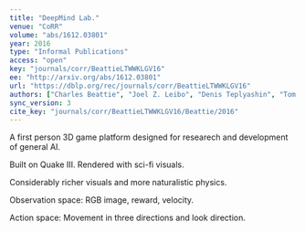 ```yaml
---
title: "DeepMind Lab."
venue: "CoRR"
volume: "abs/1612.03801"
year: 2016
type: "Informal Publications"
access: "open"
key: "journals/corr/BeattieLTWWKLGV16"
ee: "http://arxiv.org/abs/1612.03801"
url: "https://dblp.org/rec/journals/corr/BeattieLTWWKLGV16"
authors: ["Charles Beattie", "Joel Z. Leibo", "Denis Teplyashin", "Tom Ward", "Marcus Wainwright", "Heinrich K\u00fcttler", "Andrew Lefrancq", "Simon Green", "V\u00edctor Vald\u00e9s", "Amir Sadik", "Julian Schrittwieser", "Keith Anderson", "Sarah York", "Max Cant", "Adam Cain", "Adrian Bolton", "Stephen Gaffney", "Helen King", "Demis Hassabis", "Shane Legg", "Stig Petersen"]
sync_version: 3
cite_key: "journals/corr/BeattieLTWWKLGV16/Beattie/2016"
---
```


A first person 3D game platform designed for researech and development of general AI.

Built on Quake III. Rendered with sci-fi visuals.

Considerably richer visuals and more naturalistic physics.

Observation space: RGB image, reward, velocity.

Action space: Movement in three directions and look direction.